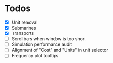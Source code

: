 # Todos
- [x] Unit removal
- [x] Submarines
- [x] Transports
- [ ] Scrollbars when window is too short
- [ ] Simulation performance audit
- [ ] Alignment of "Cost" and "Units" in unit selector
- [ ] Frequency plot tooltips
